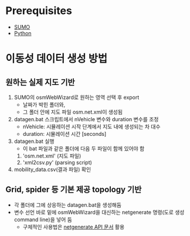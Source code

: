 # Prerequisites
- [SUMO](https://www.eclipse.org/sumo/)
- [Python](https://www.python.org/)
# 이동성 데이터 생성 방법
## 원하는 실제 지도 기반
1. SUMO의 osmWebWizard로 원하는 영역 선택 후 export
   - 날짜가 박힌 폴더와,
   - 그 폴더 안에 지도 파일 osm.net.xml이 생성됨
2. datagen.bat 스크립트에서 nVehicle 변수와 duration 변수를 조정
   - nVehicle: 시뮬레이션 시작 단계에서 지도 내에 생성되는 차 대수
   - duration: 시뮬레이션 시간 [seconds]
3. datagen.bat 실행
	- 이 bat 파일과 같은 폴더에 다음 두 파일이 함께 있어야 함
     1. 'osm.net.xml' (지도 파일)
     2. 'xml2csv.py' (parsing script) 
4. mobility_data.csv(결과 파일) 확인

## Grid, spider 등 기본 제공 topology 기반
- 각 폴더에 그에 상응하는 datagen.bat을 생성해둠
- 변수 선언 바로 밑에 osmWebWizard을 대신하는 netgenerate 명령(도로 생성 command line)을 넣어 둠
  - 구체적인 사용법은 [netgenerate API 문서](https://sumo.dlr.de/docs/netgenerate.html) 활용